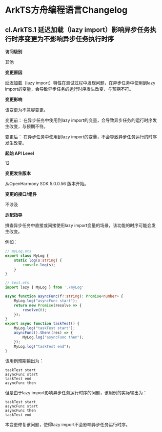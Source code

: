 # ArkTS方舟编程语言Changelog

## cl.ArkTS.1 延迟加载（lazy import）影响异步任务执行时序变更为不影响异步任务执行时序

**访问级别**

其他

**变更原因**

延迟加载（lazy import）特性在测试过程中发现问题，在异步任务中使用到lazy import的变量，会导致异步任务的运行时序发生改变，与预期不符。 

**变更影响**

该变更为不兼容变更。

变更前： 在异步任务中使用到lazy import的变量，会导致异步任务的运行时序发生改变，与预期不符。

变更后： 在异步任务中使用到lazy import的变量，不会导致异步任务运行的时序发生改变。

**起始 API Level**

12

**变更发生版本**

从OpenHarmony SDK 5.0.0.56 版本开始。

**变更的接口/组件**

不涉及

**适配指导**

排查异步任务中直接或间接使用lazy import变量的场景，该功能的时序可能会发生改变。

例如：
```typescript
// myLog.ets
export class MyLog {
    static log(s:string) {
        console.log(s);
    }
}

// test.ets
import lazy { MyLog } from './myLog'

async function asyncFunc(f?:string): Promise<number> {
    MyLog.log("asyncFunc start");
    return new Promise(resolve => {
        resolve(0);
    });
}
export async function taskTest() {
    MyLog.log("taskTest start");
    asyncFunc().then((res) => {
        MyLog.log("asyncFunc then");
    });
    MyLog.log("taskTest end");
}
```
该用例预期输出为：
```
taskTest start
asyncFunc start
taskTest end
asyncFunc then
```
但是由于lazy import影响异步任务运行时序的问题，该用例的实际输出为：
```
taskTest start
asyncFunc start
asyncFunc then
taskTest end
```
本变更修复该问题，使得lazy import不会影响异步任务运行时序。